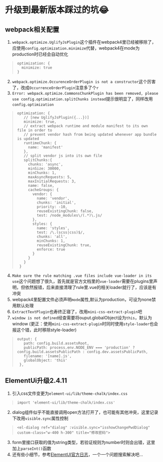 # 升级到最新版本踩过的坑😂 
## webpack相关配置
1. `webpack.optimize.UglifyJsPlugin`这个插件在webpack4里已经被移除了，应使用`config.optimization.minimize`代替，webpack4在mode为production时已经会自动优化
> ```
> optimization: {
>   minimize: true
> }
> ```
2. `webpack.optimize.OccurenceOrderPlugin is not a constructor`这个厉害了，改成`OccurrenceOrderPlugin`注意多了个`r`
3. `Error: webpack.optimize.CommonsChunkPlugin has been removed, please use config.optimization.splitChunks instead`提示很明显了，同样改用`config.optimization`
> ```
> optimization: {
>    // [new UglifyJsPlugin({...})]
>    minimize: true, 
>    // extract webpack runtime and module manifest to its own file in order to
>    // prevent vendor hash from being updated whenever app bundle is updated
>    runtimeChunk: {
>      name: 'manifest'
>    },
>    // split vendor js into its own file
>    splitChunks:{ 
>      chunks: 'async',
>      minSize: 30000,
>      minChunks: 1,
>      maxAsyncRequests: 5,
>      maxInitialRequests: 3,
>      name: false,
>      cacheGroups: {
>        vendor: {
>          name: 'vendor',
>          chunks: 'initial',
>          priority: -10,
>          reuseExistingChunk: false,
>          test: /node_modules\/(.*)\.js/
>        },
>        styles: {
>          name: 'styles',
>          test: /\.(scss|css)$/,
>          chunks: 'all',
>          minChunks: 1,
>          reuseExistingChunk: true,
>          enforce: true
>        }
>      }
>    }
>  }
> ```
4. `Make sure the rule matching .vue files include vue-loader in its use`这个问题想了很久，首先就是官方文档里的`vue-loader`需要在plugins里声明，但依然报错，后来直接清理了rule里.vue的相关loader就行了，应该是有冲突
5. webpack4里配置文件必须声明`mode`属性,默认为production，可设为none禁用默认处理
6. `ExtractTextPlugin`也寿终正寝了，改用`mini-css-extract-plugin`吧
7. `window is not defined`经查需要将ouput.globalObject设为`this`，默认为window (更正：使用`mini-css-extract-plugin`时同时使用`style-loader`也会报这个错，此时移除style-loader)
>```
> output: {
>    path: config.build.assetsRoot,
>    publicPath: process.env.NODE_ENV === 'production' ? config.build.assetsPublicPath : config.dev.assetsPublicPath,
>    filename: '[name].js',
>    globalObject: 'this'
>  },
>```

## ElementUi升级2.4.11
1. 引入css文件变更为`element-ui/lib/theme-chalk/index.css`
> `import 'element-ui/lib/theme-chalk/index.css'`
2. dialog组件似乎不能直接调用open方法打开了，也可能有其他冲突，这里记录下改用`visible.sync`属性控制
> `<el-dialog ref="dialog" :visible.sync="isshowChangePwdDialog" custom-class="w-400 h-300" title="修改密码">`
3. form里接口获取的值为string类型，若验证规则为number时则会出错，这里加上`parseInt()`函数
2. 还有些小细节，参考[ElementUI官方日志](http://element-cn.eleme.io/2.4/#/zh-CN/component/changelog)，一个一个问题搜索解决吧...
